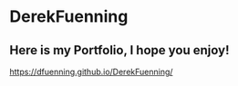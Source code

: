 # DerekFuenning

## Here is my Portfolio, I hope you enjoy!

https://dfuenning.github.io/DerekFuenning/
